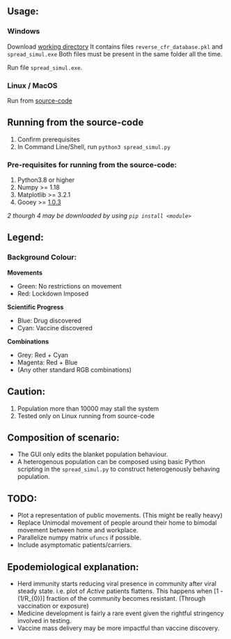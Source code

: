 ## Usage:
### Windows
Download [working directory](exec/PathPandem.Win10)
It contains files `reverse_cfr_database.pkl` and `spread_simul.exe`
Both files must be present in the same folder all the time.

Run file `spread_simul.exe`.

### Linux / MacOS
Run from [source-code](src/spread_simul.py)

## Running from the source-code
1. Confirm prerequisites
2. In Command Line/Shell, run `python3 spread_simul.py`

### Pre-requisites for running from the source-code:
1. Python3.8 or higher
2. Numpy >= 1.18
3. Matplotlib >= 3.2.1
4. Gooey >= [1.0.3](https://github.com/chriskiehl/Gooey)

*2 thourgh 4 may be downloaded by using `pip install <module>`*

## Legend:
### Background Colour:
**Movements**
- Green: No restrictions on movement
- Red: Lockdown Imposed

**Scientific Progress**
- Blue: Drug discovered
- Cyan: Vaccine discovered

**Combinations**
- Grey: Red + Cyan
- Magenta: Red + Blue
- (Any other standard RGB combinations)

## Caution:
1. Population more than 10000 may stall the system
2. Tested only on Linux running from source-code

## Composition of scenario:
- The GUI only edits the blanket population behaviour.
- A heterogenous population can be composed using basic Python scripting in the `spread_simul.py` to construct heterogenously behaving population.

## TODO:
- Plot a representation of public movements. (This might be really heavy)
- Replace Unimodal movement of people around their home to bimodal movement between home and workplace.
- Parallelize numpy matrix `ufuncs` if possible.
- Include asymptomatic patients/carriers.

## Epodemiological explanation:
- Herd immunity starts reducing viral presence in community after viral steady state. i.e. plot of *Active* patients flattens. This happens when [1 - (1/R_{0})] fraction of the community becomes resistant. (Through vaccination or exposure)
- Medicine development is fairly a rare event given the rightful stringency involved in testing.
- Vaccine mass delivery may be more impactful than vaccine discovery.
